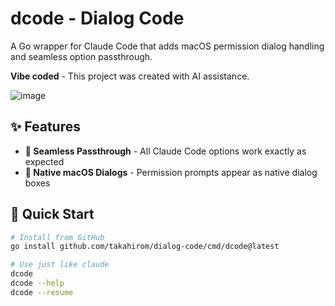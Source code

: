 # dcode - Dialog Code

A Go wrapper for Claude Code that adds macOS permission dialog handling and seamless option passthrough.

**Vibe coded** - This project was created with AI assistance.

![image](https://github.com/user-attachments/assets/85fdf549-a7a6-465c-a00d-e7e8df2a1ff4)

## ✨ Features

- **🔄 Seamless Passthrough** - All Claude Code options work exactly as expected
- **💬 Native macOS Dialogs** - Permission prompts appear as native dialog boxes

## 🚀 Quick Start

```bash
# Install from GitHub
go install github.com/takahirom/dialog-code/cmd/dcode@latest

# Use just like claude
dcode
dcode --help
dcode --resume
```

